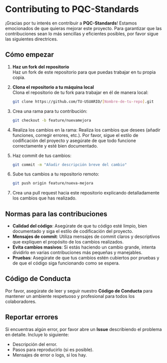 # Contributing to PQC-Standards

¡Gracias por tu interés en contribuir a **PQC-Standards**! Estamos emocionados de que quieras mejorar este proyecto. Para garantizar que las contribuciones sean lo más sencillas y eficientes posibles, por favor sigue las siguientes directrices.

## Cómo empezar

1. **Haz un fork del repositorio**  
   Haz un fork de este repositorio para que puedas trabajar en tu propia copia.

2. **Clona el repositorio a tu máquina local**  
   Clona el repositorio de tu fork para trabajar en él de manera local:
   ```bash
   git clone https://github.com/TU-USUARIO/[Nombre-de-tu-repo].git

3. Crea una rama para tu contribución:
   ```bash
   git checkout -b feature/nuevamejora

4. Realiza los cambios en la rama: Realiza los cambios que desees (añadir funciones, corregir errores, etc.). Por favor, sigue el estilo de codificación del proyecto y asegúrate de que todo funcione correctamente y esté bien documentado.

5. Haz commit de tus cambios:
   ```bash
   git commit -m "Añadir descripción breve del cambio"

6. Sube tus cambios a tu repositorio remoto:
   ```bash
   git push origin feature/nueva-mejora

7. Crea una pull request hacia este repositorio explicando detalladamente los cambios que has realizado.


## Normas para las contribuciones

- **Calidad del código**: Asegúrate de que tu código esté limpio, bien documentado y siga el estilo de codificación del proyecto.
- **Mensajes de commit**: Utiliza mensajes de commit claros y descriptivos que expliquen el propósito de los cambios realizados.
- **Evita cambios masivos**: Si estás haciendo un cambio grande, intenta dividirlo en varias contribuciones más pequeñas y manejables.
- **Pruebas**: Asegúrate de que tus cambios estén cubiertos por pruebas y de que el código siga funcionando como se espera.

## Código de Conducta

Por favor, asegúrate de leer y seguir nuestro **Código de Conducta** para mantener un ambiente respetuoso y profesional para todos los colaboradores.

## Reportar errores

Si encuentras algún error, por favor abre un **Issue** describiendo el problema en detalle. Incluye lo siguiente:
- Descripción del error.
- Pasos para reproducirlo (si es posible).
- Mensajes de error o logs, si los hay.
